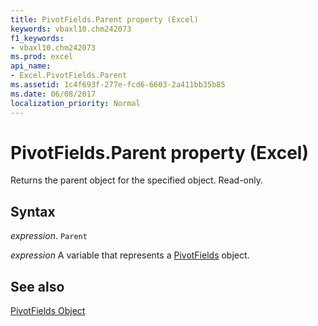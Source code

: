 ```yaml
---
title: PivotFields.Parent property (Excel)
keywords: vbaxl10.chm242073
f1_keywords:
- vbaxl10.chm242073
ms.prod: excel
api_name:
- Excel.PivotFields.Parent
ms.assetid: 1c4f693f-277e-fcd6-6603-2a411bb35b85
ms.date: 06/08/2017
localization_priority: Normal
---
```



# PivotFields.Parent property (Excel)

Returns the parent object for the specified object. Read-only.


## Syntax

_expression_. `Parent`

_expression_ A variable that represents a [PivotFields](Excel.PivotFields.md) object.


## See also


[PivotFields Object](Excel.PivotFields.md)

